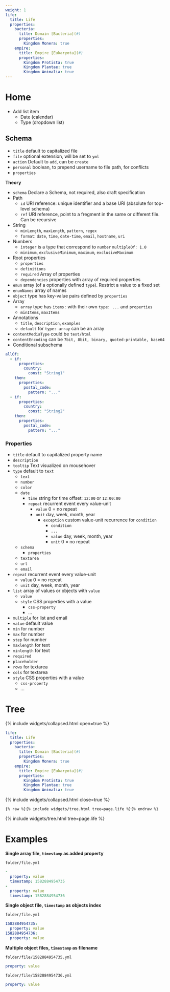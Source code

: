 ```yaml
---
weight: 1
life:
  title: Life
  properties:
    bacteria:
      title: Domain [Bacteria](#)
      properties:
        Kingdom Monera: true
    empire:
      title: Empire [Eukaryota](#)
      properties:
        Kingdom Protista: true
        Kingdom Plantae: true
        Kingdom Animalia: true
---
```


# Home

- Add list item
  - Date (calendar)
  - Type (dropdown list)

## Schema

- `title` default to capitalized file
- `file` optional extension, will be set to `yml`
- `action` Default to `add`, can be `create`
- `personal` boolean, to prepend username to file path, for conflicts
- `properties`

**Theory**

- `schema` Declare a Schema, not required, also draft specification
- Path
  - `id` URI reference: unique identifier and a base URI (absolute for top-level schema)
  - `ref` URI reference, point to a fregment in the same or different file. Can be recursive
- String
  - `minLength`, `maxLength`, `pattern`, `regex`
  - `format`: `date`, `time`, `date-time`, `email`, `hostname`, `uri`
- Numbers
  - `integer` is a type that correspond to `number` `multipleOf: 1.0`
  - `minimum`, `exclusiveMinimum`, `maximum`, `exclusiveMaximum`
- Root properties
  - `properties`
  - `definitions`
  - `required` Array of properties
  - `dependencies` properties with array of required properties
- `emun` array (of a optionally defined `type`). Restrict a value to a fixed set
- `enumNames` array of names
- `object` type has key-value pairs defined by `properties`
- Array
  - `array` type has `items:` with their own `type: ...` and `properties`
  - `minItems`, `maxItems`
- Annotations
  - `title`, `description`, `examples`
  - `default` for `type: array` can be an array
- `contentMediaType` could be `text/html`
- `contentEncoding` can be `7bit, 8bit, binary, quoted-printable, base64`
- Conditional subschema  

```yml
allOf:
  - if:
      properties:
        country:
          const: "String1"
    then:
      properties:
        postal_code:
          pattern: "..."
  - if:
      properties:
        country:
          const: "String2"
    then:
      properties:
        postal_code:
          pattern: "..."
```

### Properties

- `title` default to capitalized property name
- `description`
- `tooltip` Text visualized on mousehover
- `type` default to `text`
  - `text`
  - `number`
  - `color`
  - `date`
    - `time` string for time offset: `12:00` or `12:00:00`
    - `repeat` recurrent event every value-unit
      - `value` 0 = no repeat
      - `unit` day, week, month, year
        - `exception` custom value-unit recurrence for `condition`
          - `condition`
          - `...`
          - `value` day, week, month, year
          - `unit` 0 = no repeat
  - `schema`
    - `properties`
  - `textarea`
  - `url`
  - `email`
- `repeat` recurrent event every value-unit
  - `value` 0 = no repeat
  - `unit` day, week, month, year
- `list` array of values or objects with `value`
  - `value`
  - `style` CSS properties with a value
    - `css-property`
    - ...
- `multiple` for list and email
- `value` default value
- `min` for number
- `max` for number
- `step` for number
- `maxlength` for text
- `minlength` for text
- `required`
- `placeholder`
- `rows` for textarea
- `cols` for textarea
- `style` CSS properties with a value
  - `css-property`
  - ...

# Tree

{% include widgets/collapsed.html open=true %}
```yml
life:
  title: Life
  properties:
    bacteria:
      title: Domain [Bacteria](#)
      properties:
        Kingdom Monera: true
    empire:
      title: Empire [Eukaryota](#)
      properties:
        Kingdom Protista: true
        Kingdom Plantae: true
        Kingdom Animalia: true
```
{% include widgets/collapsed.html close=true %}

```liquid
{% raw %}{% include widgets/tree.html tree=page.life %}{% endraw %}
```

{% include widgets/tree.html tree=page.life %}

# Examples

**Single array file, `timestamp` as added property**

`folder/file.yml`

```yml
-
  property: value
  timestamp: 1582884954735
-
  property: value
  timestamp: 1582884954736
```

**Single object file, `timestamp` as objects index**

`folder/file.yml`

```yml
1582884954735:
  property: value
1582884954736:
  property: value
```

**Multiple object files, `timestamp` as filename**

`folder/file/1582884954735.yml`

```yml
property: value
```

`folder/file/1582884954736.yml`

```yml
property: value
```